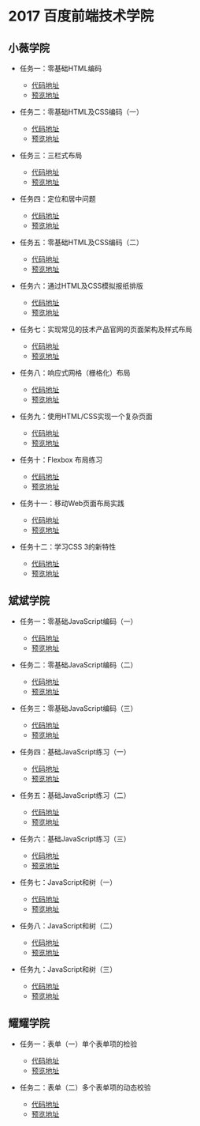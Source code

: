 # 2017 百度前端技术学院
## 小薇学院
- 任务一：零基础HTML编码

    - [代码地址](https://github.com/JimHoo/baidu-ife/blob/gh-pages/XiaoweiSchool/task1)
    - [预览地址](https://jimhoo.github.io/baidu-ife/XiaoweiSchool/task1/task1.html)

- 任务二：零基础HTML及CSS编码（一）

    - [代码地址](https://github.com/JimHoo/baidu-ife/blob/gh-pages/XiaoweiSchool/task2)
    - [预览地址](https://jimhoo.github.io/baidu-ife/XiaoweiSchool/task2/task2.html)

- 任务三：三栏式布局

    - [代码地址](https://github.com/JimHoo/baidu-ife/blob/gh-pages/XiaoweiSchool/task3)
    - [预览地址](https://jimhoo.github.io/baidu-ife/XiaoweiSchool/task3/task3.html)

- 任务四：定位和居中问题

    - [代码地址](https://github.com/JimHoo/baidu-ife/blob/gh-pages/XiaoweiSchool/task4)
    - [预览地址](https://jimhoo.github.io/baidu-ife/XiaoweiSchool/task4/task4.html)

- 任务五：零基础HTML及CSS编码（二）

    - [代码地址](https://github.com/JimHoo/baidu-ife/blob/gh-pages/XiaoweiSchool/task5)
    - [预览地址](https://jimhoo.github.io/baidu-ife/XiaoweiSchool/task5/task5.html)

- 任务六：通过HTML及CSS模拟报纸排版

    - [代码地址](https://github.com/JimHoo/baidu-ife/blob/gh-pages/XiaoweiSchool/task6)
    - [预览地址](https://jimhoo.github.io/baidu-ife/XiaoweiSchool/task6/task6.html)

- 任务七：实现常见的技术产品官网的页面架构及样式布局

    - [代码地址](https://github.com/JimHoo/baidu-ife/blob/gh-pages/XiaoweiSchool/task7)
    - [预览地址](https://jimhoo.github.io/baidu-ife/XiaoweiSchool/task7/task7.html)

- 任务八：响应式网格（栅格化）布局

    - [代码地址](https://github.com/JimHoo/baidu-ife/blob/gh-pages/XiaoweiSchool/task8)
    - [预览地址](https://jimhoo.github.io/baidu-ife/XiaoweiSchool/task8/task8.html)  

- 任务九：使用HTML/CSS实现一个复杂页面

    - [代码地址](https://github.com/JimHoo/baidu-ife/blob/gh-pages/XiaoweiSchool/task9)
    - [预览地址](https://jimhoo.github.io/baidu-ife/XiaoweiSchool/task9/task9.html)

- 任务十：Flexbox 布局练习
    - [代码地址](https://github.com/JimHoo/baidu-ife/blob/gh-pages/XiaoweiSchool/task10)
    - [预览地址](https://jimhoo.github.io/baidu-ife/XiaoweiSchool/task10/task10.html)  

- 任务十一：移动Web页面布局实践
    - [代码地址](https://github.com/JimHoo/baidu-ife/blob/gh-pages/XiaoweiSchool/task11)
    - [预览地址](https://jimhoo.github.io/baidu-ife/XiaoweiSchool/task11/task11.html)  

- 任务十二：学习CSS 3的新特性
    - [代码地址](https://github.com/JimHoo/baidu-ife/blob/gh-pages/XiaoweiSchool/task12/task12.html)
    - [预览地址](https://jimhoo.github.io/baidu-ife/XiaoweiSchool/task12/task12.html)  

## 斌斌学院
- 任务一：零基础JavaScript编码（一）
    - [代码地址](https://github.com/JimHoo/baidu-ife/blob/gh-pages/BinbinSchool/task1/task1.html)
    - [预览地址](https://jimhoo.github.io/baidu-ife/BinbinSchool/task1/task1.html)  

- 任务二：零基础JavaScript编码（二）
    - [代码地址](https://github.com/JimHoo/baidu-ife/blob/gh-pages/BinbinSchool/task2/task2.html)
    - [预览地址](https://jimhoo.github.io/baidu-ife/BinbinSchool/task2/task2.html)  

- 任务三：零基础JavaScript编码（三）
    - [代码地址](https://github.com/JimHoo/baidu-ife/blob/gh-pages/BinbinSchool/task3/task3.html)
    - [预览地址](https://jimhoo.github.io/baidu-ife/BinbinSchool/task3/task3.html)  

- 任务四：基础JavaScript练习（一）
    - [代码地址](https://github.com/JimHoo/baidu-ife/blob/gh-pages/BinbinSchool/task4/task4.html)
    - [预览地址](https://jimhoo.github.io/baidu-ife/BinbinSchool/task4/task4.html)  

- 任务五：基础JavaScript练习（二）
    - [代码地址](https://github.com/JimHoo/baidu-ife/blob/gh-pages/BinbinSchool/task5/task5.html)
    - [预览地址](https://jimhoo.github.io/baidu-ife/BinbinSchool/task5/task5.html)  

- 任务六：基础JavaScript练习（三）
    - [代码地址](https://github.com/JimHoo/baidu-ife/blob/gh-pages/BinbinSchool/task6/task6.html)
    - [预览地址](https://jimhoo.github.io/baidu-ife/BinbinSchool/task6/task6.html)  

- 任务七：JavaScript和树（一）
    - [代码地址](https://github.com/JimHoo/baidu-ife/blob/gh-pages/BinbinSchool/task7/task7.html)
    - [预览地址](https://jimhoo.github.io/baidu-ife/BinbinSchool/task7/task7.html)  

- 任务八：JavaScript和树（二）
    - [代码地址](https://github.com/JimHoo/baidu-ife/blob/gh-pages/BinbinSchool/task8/task8.html)
    - [预览地址](https://jimhoo.github.io/baidu-ife/BinbinSchool/task8/task8.html)  

- 任务九：JavaScript和树（三）
    - [代码地址](https://github.com/JimHoo/baidu-ife/blob/gh-pages/BinbinSchool/task9/task9.html)
    - [预览地址](https://jimhoo.github.io/baidu-ife/BinbinSchool/task9/task9.html)  

## 耀耀学院
- 任务一：表单（一）单个表单项的检验
    - [代码地址](https://github.com/JimHoo/baidu-ife/blob/gh-pages/YaoyaoSchool/task1/task1.html)
    - [预览地址](https://jimhoo.github.io/baidu-ife/YaoyaoSchool/task1/task1.html)  

- 任务二：表单（二）多个表单项的动态校验
    - [代码地址](https://github.com/JimHoo/baidu-ife/blob/gh-pages/YaoyaoSchool/task2/task2.html)
    - [预览地址](https://jimhoo.github.io/baidu-ife/YaoyaoSchool/task2/task2.html)  
